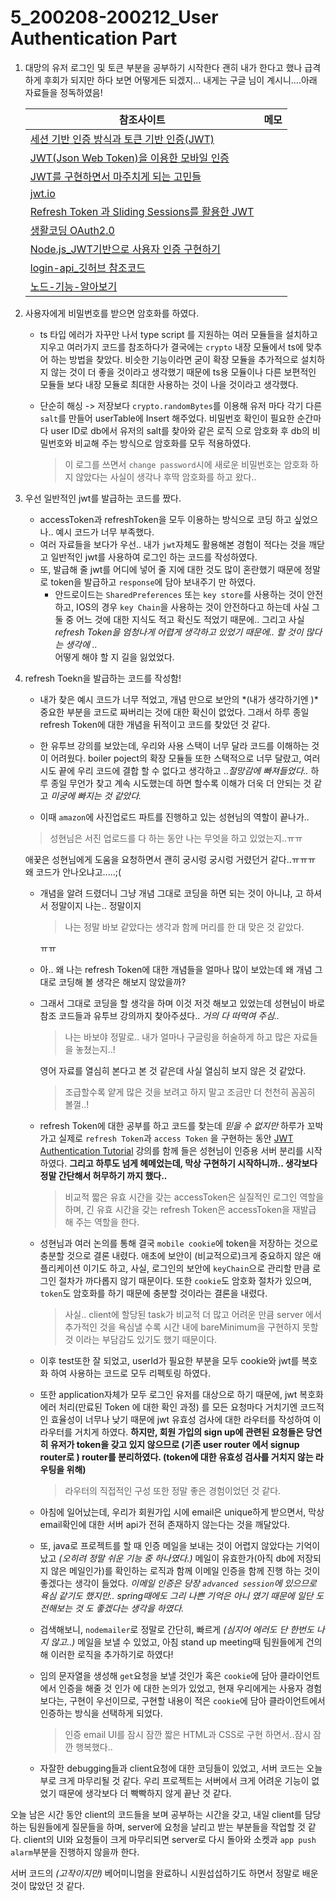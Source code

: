 # 5_200208-200212_User Authentication Part

1. 대망의 유저 로그인 및 토큰 부분을 공부하기 시작한다
   괜히 내가 한다고 했나 급격하게 후회가 되지만 하다 보면 어떻게든 되겠지...
   내게는 구글 님이 계시니....아래 자료들을 정독하였음!
   
   | 참조사이트                                                   | 메모 |
   | ------------------------------------------------------------ | ---- |
   | [세션 기반 인증 방식과 토큰 기반 인증(JWT)](https://yonghyunlee.gitlab.io/node/jwt/) |      |
   | [JWT(Json Web Token)을 이용한 모바일 인증](http://throughkim.kr/2017/03/14/Jwt/) |      |
   | [JWT를 구현하면서 마주치게 되는 고민들](https://swalloow.github.io/implement-jwt) |      |
   | [jwt.io]([https://jwt.io](https://jwt.io/))                  |      |
   | [Refresh Token 과 Sliding Sessions를 활용한 JWT](https://blog.ull.im/engineering/2019/02/07/jwt-strategy.html) |      |
   | [생활코딩 OAuth2.0](https://www.youtube.com/watch?v=hm2r6LtUbk8&list=PLuHgQVnccGMA4guyznDlykFJh28_R08Q-) |      |
   | [Node.js_JWT기반으로 사용자 인증 구현하기](https://victorydntmd.tistory.com/116) |      |
   | [login-api_깃허브 참조코드](https://github.com/a-mean-blogger/login-api/blob/459a532d67226667ca82cfce9cdc213c33ac5123/api/auth.js) |      |
   | [노드-기능-알아보기](https://happyer16.tistory.com/entry/3-노드-기능-알아보기) |      |
   
2. 사용자에게 비밀번호를 받으면 암호화를 하였다.

   - ts 타입 에러가 자꾸만 나서 type script 를 지원하는 여러 모듈들을 설치하고 지우고 여러가지 코드를 참조하다가 결국에는 `crypto` 내장 모듈에서 ts에 맞추어 하는 방법을 찾았다.
     비슷한 기능이라면 굳이 확장 모듈을 추가적으로 설치하지 않는 것이 더 좋을 것이라고 생각했기 때문에 ts용 모듈이나 다른 보편적인 모듈들 보다 내장 모듈로 최대한 사용하는 것이 나을 것이라고 생각했다.

   - 단순히 해싱 -> 저장보다 `crypto.randomBytes`를 이용해  유저 마다 각기 다른`salt`를 만들어 userTable에 Insert 해주었다. 비밀번호 확인이 필요한 순간마다 user ID로  db에서 유저의 salt를 찾아와 같은 로직 으로 암호화 후 db의 비밀번호와 비교해 주는 방식으로 암호화를 모두 적용하였다.

     > 이 로그를 쓰면서 `change password`시에 새로운 비밀번호는 암호화 하지 않았다는 사실이 생각나 후딱 암호화를 하고 왔다..

     

3. 우선 일반적인 jwt를 발급하는 코드를 짰다.

   - accessToken과 refreshToken을 모두 이용하는 방식으로 코딩 하고 싶었으나.. 예시 코드가 너무 부족했다.
   - 여러 자료들을 보다가 우선.. 내가 `jwt`자체도 활용해본 경험이 적다는 것을 깨닫고 일반적인 jwt를 사용하여 로그인 하는 코드를 작성하였다.
   - 또, 발급해 줄 jwt를 어디에 넣어 줄 지에 대한 것도 많이 혼란했기 때문에 정말로 token을 발급하고 `response`에 담아 보내주기 만 하였다.
     - 안드로이드는 `SharedPreferences` 또는  `key store`를 사용하는 것이 안전하고, IOS의 경우 `key Chain`을 사용하는 것이 안전하다고 하는데 사실 그 둘 중 어느 것에 대한 지식도 적고 확신도 적었기 때문에..
       그리고 사실 *refresh Token을 엄청나게 어렵게 생각하고 있었기 때문에.. 할 것이 많다는 생각에 ..*   
       어떻게 해야 할 지 길을 잃었었다.

4. refresh Toekn을 발급하는 코드를 작성함!

   - 내가 찾은 예시 코드가 너무 적었고, 개념 만으로 보안의 *(내가 생각하기엔 )*중요한 부분을 코드로 짜버리는 것에 대한 확신이 없었다.
     그래서 하루 종일 refresh Token에 대한 개념을 뒤적이고 코드를 찾았던 것 같다.

   - 한 유투브 강의를 보았는데, 우리와 사용 스택이 너무 달라 코드를 이해하는 것이 어려웠다. 
     boiler poject의 확장 모듈들 또한 스택적으로 너무 달랐고, 여러 시도 끝에 우리 코드에 결합 할 수 없다고 생각하고 ..*절망감에 빠져들었다..* 하루 종일 무언가 찾고 계속 시도했는데 하면 할수록 이해가 더욱 더 안되는 것 같고 *미궁에 빠지는 것 같았다.*

   -  이때 `amazon`에 사진업로드 파트를 진행하고 있는 성현님의 역할이 끝나가..
     

     > 성현님은 서진 업로드를 다 하는 동안 나는 무엇을 하고 있었는지..ㅠㅠ

     

     애꿎은 성현님에게 도움을 요청하면서 괜히 궁시렁 궁시렁 거렸던거 같다..ㅠㅠㅠ 왜 코드가 안나오냐고.....;(

   - 개념을 알려 드렸더니 그냥 개념 그대로 코딩을 하면 되는 것이 아니냐,
     고 하셔서 정말이지 나는..
     정말이지

     > 나는 정말 바보 같았다는 생각과 함께 머리를 한 대 맞은 것 같았다.

     ㅠㅠ

   - 아.. 왜 나는 refresh Token에 대한 개념들을 얼마나 많이 보았는데 왜 개념 그대로 코딩해 볼 생각은 해보지 않았을까?

   - 그래서 그대로 코딩을 할 생각을 하며 이것 저것 해보고 있었는데 성현님이 바로 참조 코드들과 유투브 강의까지 찾아주셨다.. *거의 다 떠먹여 주심..*

     > 나는 바보야 정말로.. 내가 얼마나 구글링을 허술하게 하고 많은 자료들을 놓쳤는지..!

     영어 자료를 열심히 본다고 본 것 같은데 사실 열심히 보지 않은 것 같았다.

     > 조급할수록 얕게 많은 것을 보려고 하지 말고 조금만 더 천천히 꼼꼼히 볼껄..!

     

   - refresh Token에 대한 공부를 하고 코드를 찾는데 *믿을 수 없지만* 하루가 꼬박 가고 실제로 `refresh Token`과 `access Token` 을 구현하는 동안 [JWT Authentication Tutorial](https://www.youtube.com/watch?v=mbsmsi7l3r4)  강의를 함께 들은 성현님이 인증용 서버 분리를 시작하였다.
     **그리고 하루도 넘게 헤메었는데, 막상 구현하기 시작하니까.. 생각보다 정말 간단해서 허무하기 까지 했다..**

     > 비교적 짧은 유효 시간을 갖는 accessToken은 실질적인 로그인 역할을 하며, 긴 유효 시간을 갖는 refresh Token은 accessToken을 재발급 해 주는 역할을 한다.

     

   - 성현님과 여러 논의를 통해 결국 `mobile cookie`에 token을 저장하는 것으로 충분할 것으로 결론 내렸다.
     애초에 보안이 (비교적으로)크게 중요하지 않은 애플리케이션 이기도 하고, 사실, 로그인의 보안에 `keyChain`으로 관리할 만큼 로그인 절차가 까다롭지 않기 때문이다. 또한 `cookie`도 암호화 절차가 있으며, `token`도 암호화를 하기 때문에 충분할 것이라는 결론을 내렸다. 

     > 사실.. client에 할당된 task가 비교적 더 많고 어려운 만큼 server 에서 추가적인 것을 욕심낼 수록 시간 내에 bareMinimum을 구현하지 못할 것 이라는 부담감도 있기도 했기 때문이다.

     

   - 이후 test또한 잘 되었고, userId가 필요한 부분을 모두 cookie와 jwt를 복호화 하여 사용하는 코드로 모두 리펙토링 하였다.

   - 또한 application자체가 모두 로그인 유저를 대상으로 하기 때문에, jwt 복호화 에러 처리(만료된 Token 에 대한 확인 과정) 를 모든 요청마다 거치기엔 코드적인 효율성이 너무나 낮기 때문에 jwt 유효성 검사에 대한 라우터를 작성하여 이 라우터를 거치게 하였다.
     **하지만, 회원 가입의 sign up에 관련된 요청들은 당연히 유저가 token을 갖고 있지 않으므로 (기존 user router 에서 signup router로 ) router를 분리하였다. (token에 대한 유효성 검사를 거치지 않는 라우팅을 위해)**

     >  라우터의 직접적인 구성 또한 정말 좋은 경험이었던 것 같다.

     

   - 아침에 일어났는데, 우리가 회원가입 시에 email은 unique하게 받으면서, 막상 email확인에 대한 서버 api가 전혀 존재하지 않는다는 것을 깨달았다.

   - 또, java로 프로젝트를 할 때 인증 메일을 보내는 것이 어렵지 않았다는 기억이 났고 *(오히려 정말 쉬운 기능 중 하나였다.)* 메일이 유효한가(아직 db에 저장되지 않은 메일인가)를 확인하는 로직과 함께 이메일 인증을 함께 진행 하는 것이 좋겠다는 생각이 들었다. *이메일 인증은 당장 `advanced session`에 있으므로 욕심 같기도 했지만.. spring때에도 그리 나쁜 기억은 아니 였기 때문에 일단 도전해보는 것 도 좋겠다는 생각을 하였다.*

   - 검색해보니, `nodemailer`로 정말로 간단히, 빠르게 *(심지어 에러도 단 한번도 나지 않고..)* 메일을 보낼 수 있었고, 아침 stand up meeting때 팀원들에게 건의 해 이러한 로직을 추가하기로 하였다!

   - 임의 문자열을 생성해 `get`요청을 보낼 것인가 혹은 `cookie`에 담아 클라이언트에서 인증을 해줄 것 인가 에 대한 논의가 있었고,  현재 우리에게는 사용자 경험보다는, 구현이 우선이므로, 구현할 내용이 적은 `cookie`에 담아 클라이언트에서 인증하는 방식을 선택하게 되었다. 

     >  인증 email UI를 잠시 잠깐 짧은 HTML과 CSS로 구현 하면서..잠시 잠깐 행복했다..

     

   - 자잘한 debugging들과 client요청에 대한 코딩들이 있었고, 서버 코드는 오늘부로 크게 마무리될 것 같다.
     우리 프로젝트는 서버에서 크게 어려운 기능이 없었기 때문에 생각보다 더 빡빡하지 않게 끝난 것 같다.

     

오늘 남은 시간 동안 client의 코드들을 보며 공부하는 시간을 갖고, 내일 client를 담당하는 팀원들에게 질문들을 하며,  server에 요청을 날리고 받는 부분들을 작업할 것 같다.
client의 UI와 요청들이 크게 마무리되면 server로 다시 돌아와 소켓과 `app push alarm`부분을 진행하지 않을까 한다.

서버 코드의 *(고작이지만)* 베어미니멈을 완료하니 시원섭섭하기도 하면서 정말로 배운 것이 많았던 것 같다.

